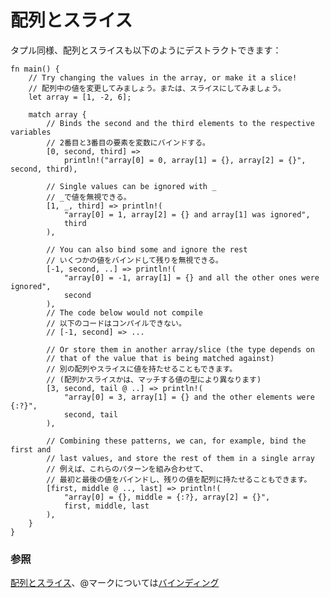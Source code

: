 <!--
# arrays/slices
-->
# 配列とスライス

<!--
Like tuples, arrays and slices can be destructured this way:
-->
タプル同様、配列とスライスも以下のようにデストラクトできます：

```rust,editable
fn main() {
    // Try changing the values in the array, or make it a slice!
    // 配列中の値を変更してみましょう。または、スライスにしてみましょう。
    let array = [1, -2, 6];

    match array {
        // Binds the second and the third elements to the respective variables
        // 2番目と3番目の要素を変数にバインドする。
        [0, second, third] =>
            println!("array[0] = 0, array[1] = {}, array[2] = {}", second, third),

        // Single values can be ignored with _
        // _で値を無視できる。
        [1, _, third] => println!(
            "array[0] = 1, array[2] = {} and array[1] was ignored",
            third
        ),

        // You can also bind some and ignore the rest
        // いくつかの値をバインドして残りを無視できる。
        [-1, second, ..] => println!(
            "array[0] = -1, array[1] = {} and all the other ones were ignored",
            second
        ),
        // The code below would not compile
        // 以下のコードはコンパイルできない。
        // [-1, second] => ...

        // Or store them in another array/slice (the type depends on
        // that of the value that is being matched against)
        // 別の配列やスライスに値を持たせることもできます。
        // (配列かスライスかは、マッチする値の型により異なります)
        [3, second, tail @ ..] => println!(
            "array[0] = 3, array[1] = {} and the other elements were {:?}",
            second, tail
        ),

        // Combining these patterns, we can, for example, bind the first and
        // last values, and store the rest of them in a single array
        // 例えば、これらのパターンを組み合わせて、
        // 最初と最後の値をバインドし、残りの値を配列に持たせることもできます。
        [first, middle @ .., last] => println!(
            "array[0] = {}, middle = {:?}, array[2] = {}",
            first, middle, last
        ),
    }
}
```

<!--
### See also:
-->
### 参照

<!--
[Arrays and Slices](../../../primitives/array.md) and [Binding](../binding.md) for `@` sigil
-->
[配列とスライス](../../../primitives/array.md)、@マークについては[バインディング](../binding.md)
